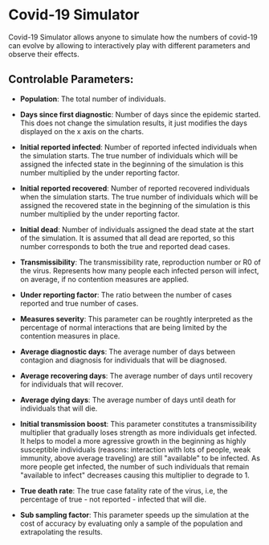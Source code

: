 # Covid-19 Simulator

Covid-19 Simulator allows anyone to simulate how the numbers of covid-19 can evolve by allowing to interactively play with different parameters and observe their effects.

## Controlable Parameters:

- **Population**: The total number of individuals.

- **Days since first diagnostic**: Number of days since the epidemic started. This does not change the simulation results, it just modifies the days displayed on the x axis on the charts.

- **Initial reported infected**: Number of reported infected individuals when the simulation starts. The true number of individuals which will be assigned the infected state in the beginning of the simulation is this number multiplied by the under reporting factor.

- **Initial reported recovered**: Number of reported recovered individuals when the simulation starts. The true number of individuals which will be assigned the recovered state in the beginning of the simulation is this number multiplied by the under reporting factor.

- **Initial dead**: Number of individuals assigned the dead state at the start of the simulation. It is assumed that all dead are reported, so this number corresponds to both the true and reported dead cases.

- **Transmissibility**: The transmissibility rate, reproduction number or R0 of the virus. Represents how many people each infected person will infect, on average, if no contention measures are applied.

- **Under reporting factor**: The ratio between the number of cases reported and true number of cases.

- **Measures severity**: This parameter can be roughtly interpreted as the percentage of normal interactions that are being limited by the contention measures in place.

- **Average diagnostic days**: The average number of days between contagion and diagnosis for individuals that will be diagnosed.

- **Average recovering days**: The average number of days until recovery for individuals that will recover.

- **Average dying days**: The average number of days until death for individuals that will die.

- **Initial transmission boost**: This parameter constitutes a transmissibility multiplier that gradually loses strength as more individuals get infected. It helps to model a more agressive growth in the beginning as highly susceptible individuals (reasons: interaction with lots of people, weak immunity, above average traveling) are still "available" to be infected. As more people get infected, the number of such individuals that remain "available to infect" decreases causing this multiplier to degrade to 1.

- **True death rate**: The true case fatality rate of the virus, i.e, the percentage of true - not reported - infected that will die.

- **Sub sampling factor**: This parameter speeds up the simulation at the cost of accuracy by evaluating only a sample of the population and extrapolating the results.
